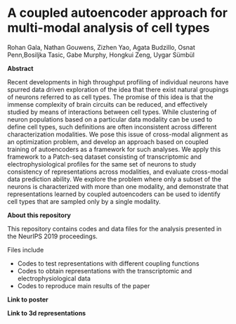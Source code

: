# A coupled autoencoder approach for multi-modal analysis of cell types

Rohan Gala, Nathan Gouwens, Zizhen Yao, Agata Budzillo, Osnat Penn,Bosiljka Tasic, Gabe Murphy, Hongkui Zeng, Uygar Sümbül

**Abstract**

Recent developments in high throughput profiling of individual neurons have spurred data driven exploration of the idea that there exist natural groupings of neurons referred to as cell types. The promise of this idea is that the immense complexity of brain circuits can be reduced, and effectively studied by means of interactions between cell types. While clustering of neuron populations based on a particular data modality can be used to define cell types, such definitions are often inconsistent across different characterization modalities. We pose this issue of cross-modal alignment as an optimization problem, and develop an approach based on coupled training of autoencoders as a framework for such analyses. We apply this framework to a Patch-seq dataset consisting of transcriptomic and electrophysiological profiles for the same set of neurons to study consistency of representations across modalities, and evaluate cross-modal data prediction ability. We explore the problem where only a subset of the neurons is characterized with more than one modality, and demonstrate that representations learned by coupled autoencoders can be used to identify cell types that are sampled only by a single modality.

**About this repository**

This repository contains codes and data files for the analysis presented in the NeurIPS 2019 proceedings. 

Files include
 - Codes to test representations with different coupling functions
 - Codes to obtain representations with the transcriptomic and electrophysiological data
 - Codes to reproduce main results of the paper

**Link to poster**


**Link to 3d representations**
